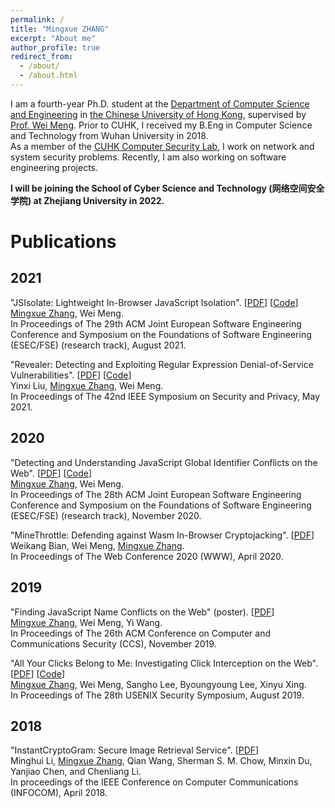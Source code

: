 ```yaml
---
permalink: /
title: "Mingxue ZHANG"
excerpt: "About me"
author_profile: true
redirect_from: 
  - /about/
  - /about.html
---
```


I am a fourth-year Ph.D. student at the [Department of Computer Science and Engineering](https://www.cse.cuhk.edu.hk) in [the Chinese University of Hong Kong](https://www.cuhk.edu.hk/english/index.html), supervised by [Prof. Wei Meng](https://www.cse.cuhk.edu.hk/~wei). Prior to CUHK, I received my B.Eng in Computer Science and Technology from Wuhan University in 2018.<br>
As a member of the [CUHK Computer Security Lab](https://seclab.cse.cuhk.edu.hk), I work on network and system security problems. Recently, I am also working on software engineering projects.<br>

<strong>I will be joining the School of Cyber Science and Technology (网络空间安全学院) at Zhejiang University in 2022.</strong>

Publications
======
## 2021
"JSIsolate: Lightweight In-Browser JavaScript Isolation". [[PDF](https://zhangmx1997.github.io/papers/fse21_jsisolate.pdf)] [[Code](https://github.com/cuhk-seclab/JSIsolate)]<br>
<ins>Mingxue Zhang</ins>, Wei Meng.<br>
In Proceedings of The 29th ACM Joint European Software Engineering Conference and Symposium on the Foundations of Software Engineering (ESEC/FSE) (research track), August 2021.

"Revealer: Detecting and Exploiting Regular Expression Denial-of-Service Vulnerabilities". [[PDF](https://zhangmx1997.github.io/papers/sp21_revealer.pdf)] [[Code](https://github.com/cuhk-seclab/Revealer)]<br> 
Yinxi Liu, <ins>Mingxue Zhang</ins>, Wei Meng.<br>
In Proceedings of The 42nd IEEE Symposium on Security and Privacy, May 2021. 

## 2020
"Detecting and Understanding JavaScript Global Identifier Conflicts on the Web". [[PDF](https://zhangmx1997.github.io/papers/fse20_js_conflict.pdf)] [[Code](https://github.com/cuhk-seclab/JSObserver)]<br>
<ins>Mingxue Zhang</ins>, Wei Meng.<br>
In Proceedings of The 28th ACM Joint European Software Engineering Conference and Symposium on the Foundations of Software Engineering (ESEC/FSE) (research track), November 2020. 

"MineThrottle: Defending against Wasm In-Browser Cryptojacking". [[PDF](https://zhangmx1997.github.io/papers/www20_minethrottle.pdf)]<br>
Weikang Bian, Wei Meng, <ins>Mingxue Zhang</ins>.<br>
In Proceedings of The Web Conference 2020 (WWW), April 2020. 

## 2019
"Finding JavaScript Name Conflicts on the Web" (poster). [[PDF](https://zhangmx1997.github.io/papers/ccs19_poster_conflict.pdf)]<br>
<ins>Mingxue Zhang</ins>, Wei Meng, Yi Wang.<br>
In Proceedings of The 26th ACM Conference on Computer and Communications Security (CCS), November 2019. 

"All Your Clicks Belong to Me: Investigating Click Interception on the Web". [[PDF](https://zhangmx1997.github.io/papers/sec19_click_interception.pdf)] [[Code](https://github.com/cuhk-seclab/observer)]<br>
<ins>Mingxue Zhang</ins>, Wei Meng, Sangho Lee, Byoungyoung Lee, Xinyu Xing.<br>
In Proceedings of The 28th USENIX Security Symposium, August 2019. 

## 2018
"InstantCryptoGram: Secure Image Retrieval Service". [[PDF](https://zhangmx1997.github.io/papers/infocom18_image_retrieval.pdf)]<br>
Minghui Li, <ins>Mingxue Zhang</ins>, Qian Wang, Sherman S. M. Chow, Minxin Du, Yanjiao Chen, and Chenliang Li.<br>
In proceedings of the IEEE Conference on Computer Communications (INFOCOM), April 2018.
